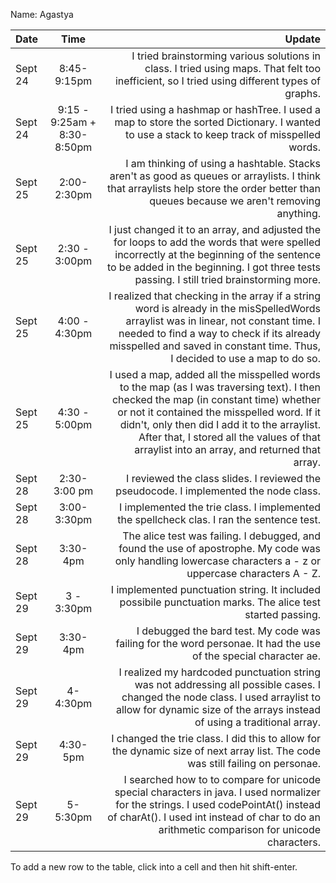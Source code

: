Name: Agastya

| Date    |            Time             |                                                                                                                                                                                                                                                                                                                              Update |
|:--------|:---------------------------:|------------------------------------------------------------------------------------------------------------------------------------------------------------------------------------------------------------------------------------------------------------------------------------------------------------------------------------:|
| Sept 24 |         8:45-9:15pm         |                                                                                                                                                                                        I tried brainstorming various solutions in class. I tried using maps. That felt too inefficient, so I tried using different types of graphs. |
| Sept 24 | 9:15 - 9:25am + 8:30-8:50pm |                                                                                                                                                                                        I tried using a hashmap or hashTree. I used a map to store the sorted Dictionary. I wanted to use a stack to keep track of misspelled words. |
| Sept 25 |         2:00-2:30pm         |                                                                                                                                             I am thinking of using a hashtable. Stacks aren't as good as queues or arraylists. I think that arraylists help store the order better than queues because we aren't removing anything. |
| Sept 25 |        2:30 - 3:00pm        |                                                                                                I just changed it to an array, and adjusted the for loops to add the words that were spelled incorrectly at the beginning of the sentence to be added in the beginning. I got three tests passing. I still tried brainstorming more. |
| Sept 25 |        4:00 - 4:30pm        |                                                                   I realized that checking in the array if a string word is already in the misSpelledWords arraylist was in linear, not constant time. I needed to find a way to check if its already misspelled and saved in constant time. Thus, I decided to use a map to do so. |
| Sept 25 |        4:30 - 5:00pm        | I used a map, added all the misspelled words to the map (as I was traversing text). I then checked the map (in constant time) whether or not it contained the misspelled word. If it didn't, only then did I add it to the arraylist. After that, I stored all the values of that arraylist into an array, and returned that array. |
| Sept 28 |        2:30-3:00 pm         |                                                                                                                                                                                                                                               I reviewed the class slides. I reviewed the pseudocode. I implemented the node class. |
| Sept 28 |         3:00-3:30pm         |                                                                                                                                                                                                                                           I implemented the trie class. I implemented the spellcheck clas. I ran the sentence test. |
| Sept 28 |          3:30-4pm           |                                                                                                                                                                        The alice test was failing. I debugged, and found the use of apostrophe. My code was only handling lowercase characters a - z or uppercase characters A - Z. |
| Sept 29 |         3 - 3:30pm          |                                                                                                                                                                                                                          I implemented punctuation string. It included possibile punctuation marks. The alice test started passing. |
| Sept 29 |          3:30-4pm           |                                                                                                                                                                                                                    I debugged the bard test. My code was failing for the word personae. It had the use of the special character ae. |
| Sept 29 |          4-4:30pm           |                                                                                                                          I realized my hardcoded punctuation string was not addressing all possible cases. I changed the node class. I used arraylist to allow for dynamic size of the arrays instead of using a traditional array. |
| Sept 29 |          4:30-5pm           |                                                                                                                                                                                                      I changed the trie class. I did this to allow for the dynamic size of next array list. The code was still failing on personae. |
| Sept 29 |          5-5:30pm           |                                                                                                 I searched how to to compare for unicode special characters in java. I used normalizer for the strings. I used codePointAt() instead of charAt(). I used int instead of char to do an arithmetic comparison for unicode characters. |


To add a new row to the table, click into a cell and then hit shift-enter.